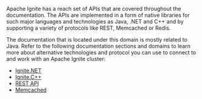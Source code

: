 Apache Ignite has a reach set of APIs that are covered throughout the documentation. The APIs are implemented in a form of native libraries for such major languages and technologies as Java, .NET and C++ and by supporting a variety of protocols like REST, Memcached or Redis.

The documentation that is located under this domain is mostly related to Java. Refer to the following documentation sections and domains to learn more about alternative technologies and protocol you can use to connect to and work with an Apache Ignite cluster:
* [Ignite.NET](doc:ignitenet) 
* [Ignite.C++](doc:ignitec) 
* [REST API](doc:rest-api) 
* [Memcached](doc:memcached-support)